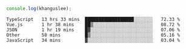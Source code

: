 ```js
console.log(khanguslee);
```

<!--START_SECTION:waka-->
```text
TypeScript   13 hrs 33 mins  ██████████████████░░░░░░░   72.33 % 
Vue.js       1 hr 38 mins    ██▒░░░░░░░░░░░░░░░░░░░░░░   08.72 % 
JSON         1 hr 19 mins    █▓░░░░░░░░░░░░░░░░░░░░░░░   07.06 % 
Other        58 mins         █▒░░░░░░░░░░░░░░░░░░░░░░░   05.16 % 
JavaScript   34 mins         ▓░░░░░░░░░░░░░░░░░░░░░░░░   03.04 % 
```
<!--END_SECTION:waka-->

<!--
**khanguslee/khanguslee** is a ✨ _special_ ✨ repository because its `README.md` (this file) appears on your GitHub profile.

Here are some ideas to get you started:

- 🔭 I’m currently working on ...
- 🌱 I’m currently learning ...
- 👯 I’m looking to collaborate on ...
- 🤔 I’m looking for help with ...
- 💬 Ask me about ...
- 📫 How to reach me: ...
- 😄 Pronouns: ...
- ⚡ Fun fact: ...
-->

